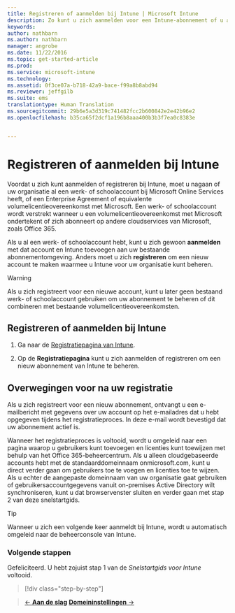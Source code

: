 ```yaml
---
title: Registreren of aanmelden bij Intune | Microsoft Intune
description: Zo kunt u zich aanmelden voor een Intune-abonnement of u aanmelden om met uw abonnement aan de slag te gaan
keywords: 
author: nathbarn
ms.author: nathbarn
manager: angrobe
ms.date: 11/22/2016
ms.topic: get-started-article
ms.prod: 
ms.service: microsoft-intune
ms.technology: 
ms.assetid: 0f3ce07a-b718-42a9-bace-f99a8b8abd94
ms.reviewer: jeffgilb
ms.suite: ems
translationtype: Human Translation
ms.sourcegitcommit: 29b6e5a3d319c741482fcc2b600842e2e42b96e2
ms.openlocfilehash: b35ca65f2dcf1a196b8aaa400b3b3f7ea0c8383e


---
```



# <a name="sign-up-or-sign-in-to-intune"></a>Registreren of aanmelden bij Intune
Voordat u zich kunt aanmelden of registreren bij Intune, moet u nagaan of uw organisatie al een werk- of schoolaccount bij Microsoft Online Services heeft, of een Enterprise Agreement of equivalente volumelicentieovereenkomst met Microsoft. Een werk- of schoolaccount wordt verstrekt wanneer u een volumelicentieovereenkomst met Microsoft ondertekent of zich abonneert op andere cloudservices van Microsoft, zoals Office 365.

Als u al een werk- of schoolaccount hebt, kunt u zich gewoon **aanmelden** met dat account en Intune toevoegen aan uw bestaande abonnementomgeving. Anders moet u zich **registreren** om een nieuw account te maken waarmee u Intune voor uw organisatie kunt beheren.

>[!WARNING]
>Als u zich registreert voor een nieuwe account, kunt u later geen bestaand werk- of schoolaccount gebruiken om uw abonnement te beheren of dit combineren met bestaande volumelicentieovereenkomsten.

## <a name="how-to-sign-up-or-sign-in-to-intune"></a>Registreren of aanmelden bij Intune

1.  Ga naar de [Registratiepagina van Intune](https://portal.office.com/Signup/Signup.aspx?OfferId=40BE278A-DFD1-470a-9EF7-9F2596EA7FF9&dl=INTUNE_A&ali=1#0%20).

2.  Op de **Registratiepagina** kunt u zich aanmelden of registreren om een nieuw abonnement van Intune te beheren.

## <a name="post-sign-up-considerations"></a>Overwegingen voor na uw registratie
Als u zich registreert voor een nieuw abonnement, ontvangt u een e-mailbericht met gegevens over uw account op het e-mailadres dat u hebt opgegeven tijdens het registratieproces. In deze e-mail wordt bevestigd dat uw abonnement actief is.

Wanneer het registratieproces is voltooid, wordt u omgeleid naar een pagina waarop u gebruikers kunt toevoegen en licenties kunt toewijzen met behulp van het Office 365-beheercentrum. Als u alleen cloudgebaseerde accounts hebt met de standaarddomeinnaam onmicrosoft.com, kunt u direct verder gaan om gebruikers toe te voegen en licenties toe te wijzen. Als u echter de aangepaste domeinnaam van uw organisatie gaat gebruiken of gebruikersaccountgegevens vanuit on-premises Active Directory wilt synchroniseren, kunt u dat browservenster sluiten en verder gaan met stap 2 van deze snelstartgids.

>[!TIP]
> Wanneer u zich een volgende keer aanmeldt bij Intune, wordt u automatisch omgeleid naar de beheerconsole van Intune.

### <a name="next-steps"></a>Volgende stappen
Gefeliciteerd. U hebt zojuist stap 1 van de *Snelstartgids voor Intune* voltooid.

>[!div class="step-by-step"]

>[&larr; **Aan de slag**](.\start-with-a-paid-subscription-to-microsoft-intune.md)     [**Domeininstellingen** &rarr;](.\start-with-a-paid-subscription-to-microsoft-intune-step-2.md)  



<!--HONumber=Nov16_HO4-->


